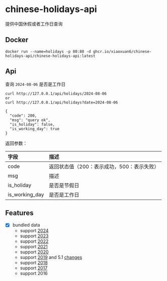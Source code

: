 # chinese-holidays-api

提供中国休假或者工作日查询

## Docker

```docker
docker run --name=holidays -p 80:80 -d ghcr.io/xiaoxuan6/chinese-holidays-api/chinese-holidays-api:latest
```

## Api

查询 `2024-08-06` 是否是工作日

```shell
curl http://127.0.0.1/api/holidays/2024-08-06
or
curl http://127.0.0.1/api/holidays?date=2024-08-06

{
  "code": 200,
  "msg": "query ok",
  "is_holiday": false,
  "is_working_day": true
}
```

返回参数：

|字段|描述|
|:---|:---|
|code|返回状态值（200：表示成功，500：表示失败）|
|msg|描述|
|is_holiday|是否是节假日|
|is_working_day|是否是工作日|

## Features

- [x] bundled data
    - support [2024](https://www.gov.cn/zhengce/content/202310/content_6911527.htm)
    - support [2023](http://www.gov.cn/zhengce/content/2022-12/08/content_5730844.htm)
    - support [2022](http://www.gov.cn/zhengce/content/2021-10/25/content_5644835.htm)
    - support [2021](http://www.gov.cn/zhengce/content/2020-11/25/content_5564127.htm)
    - support [2020](http://www.gov.cn/zhengce/content/2019-11/21/content_5454164.htm)
    - support [2019](http://www.gov.cn/zhengce/content/2018-12/06/content_5346276.htm) and
      5.1 [changes](http://www.gov.cn/zhengce/content/2019-03/22/content_5375877.htm)
    - support [2018](http://www.gov.cn/zhengce/content/2017-11/30/content_5243579.htm)
    - support [2017](http://www.gov.cn/zhengce/content/2016-12/01/content_5141603.htm)
    - support 2016
